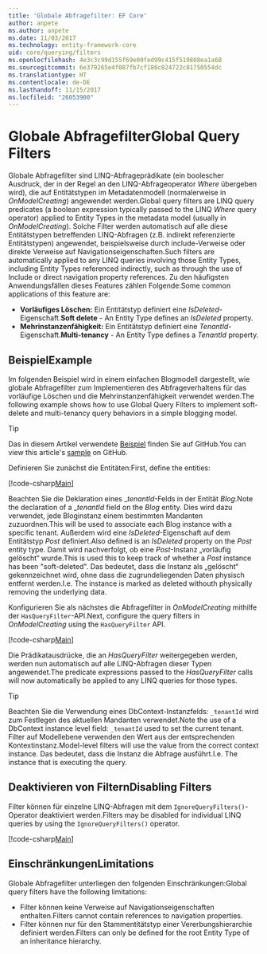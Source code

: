 ```yaml
---
title: 'Globale Abfragefilter: EF Core'
author: anpete
ms.author: anpete
ms.date: 11/03/2017
ms.technology: entity-framework-core
uid: core/querying/filters
ms.openlocfilehash: 4e3c3c99d155f69e00fed99c415f519808ea1a68
ms.sourcegitcommit: 6e379265e4f087fb7cf180c824722c81750554dc
ms.translationtype: HT
ms.contentlocale: de-DE
ms.lasthandoff: 11/15/2017
ms.locfileid: "26053900"
---
```

# <a name="global-query-filters"></a><span data-ttu-id="d2014-102">Globale Abfragefilter</span><span class="sxs-lookup"><span data-stu-id="d2014-102">Global Query Filters</span></span>

<span data-ttu-id="d2014-103">Globale Abfragefilter sind LINQ-Abfrageprädikate (ein boolescher Ausdruck, der in der Regel an den LINQ-Abfrageoperator *Where* übergeben wird), die auf Entitätstypen im Metadatenmodell (normalerweise in *OnModelCreating*) angewendet werden.</span><span class="sxs-lookup"><span data-stu-id="d2014-103">Global query filters are LINQ query predicates (a boolean expression typically passed to the LINQ *Where* query operator) applied to Entity Types in the metadata model (usually in *OnModelCreating*).</span></span> <span data-ttu-id="d2014-104">Solche Filter werden automatisch auf alle diese Entitätstypen betreffenden LINQ-Abfragen (z.B. indirekt referenzierte Entitätstypen) angewendet, beispielsweise durch include-Verweise oder direkte Verweise auf Navigationseigenschaften.</span><span class="sxs-lookup"><span data-stu-id="d2014-104">Such filters are automatically applied to any LINQ queries involving those Entity Types, including Entity Types referenced indirectly, such as through the use of Include or direct navigation property references.</span></span> <span data-ttu-id="d2014-105">Zu den häufigsten Anwendungsfällen dieses Features zählen Folgende:</span><span class="sxs-lookup"><span data-stu-id="d2014-105">Some common applications of this feature are:</span></span>

* <span data-ttu-id="d2014-106">**Vorläufiges Löschen:** Ein Entitätstyp definiert eine *IsDeleted*-Eigenschaft.</span><span class="sxs-lookup"><span data-stu-id="d2014-106">**Soft delete** - An Entity Type defines an *IsDeleted* property.</span></span>
* <span data-ttu-id="d2014-107">**Mehrinstanzenfähigkeit:** Ein Entitätstyp definiert eine *TenantId*-Eigenschaft.</span><span class="sxs-lookup"><span data-stu-id="d2014-107">**Multi-tenancy** - An Entity Type defines a *TenantId* property.</span></span>

## <a name="example"></a><span data-ttu-id="d2014-108">Beispiel</span><span class="sxs-lookup"><span data-stu-id="d2014-108">Example</span></span>

<span data-ttu-id="d2014-109">Im folgenden Beispiel wird in einem einfachen Blogmodell dargestellt, wie globale Abfragefilter zum Implementieren des Abfrageverhaltens für das vorläufige Löschen und die Mehrinstanzenfähigkeit verwendet werden.</span><span class="sxs-lookup"><span data-stu-id="d2014-109">The following example shows how to use Global Query Filters to implement soft-delete and multi-tenancy query behaviors in a simple blogging model.</span></span>

> [!TIP]
> <span data-ttu-id="d2014-110">Das in diesem Artikel verwendete [Beispiel](https://github.com/aspnet/EntityFrameworkCore/tree/dev/samples/QueryFilters) finden Sie auf GitHub.</span><span class="sxs-lookup"><span data-stu-id="d2014-110">You can view this article's [sample](https://github.com/aspnet/EntityFrameworkCore/tree/dev/samples/QueryFilters) on GitHub.</span></span>

<span data-ttu-id="d2014-111">Definieren Sie zunächst die Entitäten:</span><span class="sxs-lookup"><span data-stu-id="d2014-111">First, define the entities:</span></span>

[!code-csharp[Main](../../../efcore-dev/samples/QueryFilters/Program.cs#Entities)]

<span data-ttu-id="d2014-112">Beachten Sie die Deklaration eines __tenantId_-Felds in der Entität _Blog_.</span><span class="sxs-lookup"><span data-stu-id="d2014-112">Note the declaration of a __tenantId_ field on the _Blog_ entity.</span></span> <span data-ttu-id="d2014-113">Dies wird dazu verwendet, jede Bloginstanz einem bestimmten Mandanten zuzuordnen.</span><span class="sxs-lookup"><span data-stu-id="d2014-113">This will be used to associate each Blog instance with a specific tenant.</span></span> <span data-ttu-id="d2014-114">Außerdem wird eine _IsDeleted_-Eigenschaft auf dem Entitätstyp _Post_ definiert.</span><span class="sxs-lookup"><span data-stu-id="d2014-114">Also defined is an _IsDeleted_ property on the _Post_ entity type.</span></span> <span data-ttu-id="d2014-115">Damit wird nachverfolgt, ob eine _Post_-Instanz „vorläufig gelöscht“ wurde.</span><span class="sxs-lookup"><span data-stu-id="d2014-115">This is used this to keep track of whether a _Post_ instance has been "soft-deleted".</span></span> <span data-ttu-id="d2014-116">Das bedeutet, dass die Instanz als „gelöscht“ gekennzeichnet wird, ohne dass die zugrundeliegenden Daten physisch entfernt werden.</span><span class="sxs-lookup"><span data-stu-id="d2014-116">I.e. The instance is marked as deleted withouth physically removing the underlying data.</span></span>

<span data-ttu-id="d2014-117">Konfigurieren Sie als nächstes die Abfragefilter in _OnModelCreating_ mithilfe der ```HasQueryFilter```-API.</span><span class="sxs-lookup"><span data-stu-id="d2014-117">Next, configure the query filters in _OnModelCreating_ using the ```HasQueryFilter``` API.</span></span>

[!code-csharp[Main](../../../efcore-dev/samples/QueryFilters/Program.cs#Configuration)]

<span data-ttu-id="d2014-118">Die Prädikatausdrücke, die an _HasQueryFilter_ weitergegeben werden, werden nun automatisch auf alle LINQ-Abfragen dieser Typen angewendet.</span><span class="sxs-lookup"><span data-stu-id="d2014-118">The predicate expressions passed to the _HasQueryFilter_ calls will now automatically be applied to any LINQ queries for those types.</span></span>

> [!TIP]
> <span data-ttu-id="d2014-119">Beachten Sie die Verwendung eines DbContext-Instanzfelds: ```_tenantId``` wird zum Festlegen des aktuellen Mandanten verwendet.</span><span class="sxs-lookup"><span data-stu-id="d2014-119">Note the use of a DbContext instance level field: ```_tenantId``` used to set the current tenant.</span></span> <span data-ttu-id="d2014-120">Filter auf Modellebene verwenden den Wert aus der entsprechenden Kontextinstanz.</span><span class="sxs-lookup"><span data-stu-id="d2014-120">Model-level filters will use the value from the correct context instance.</span></span> <span data-ttu-id="d2014-121">Das bedeutet, dass die Instanz die Abfrage ausführt.</span><span class="sxs-lookup"><span data-stu-id="d2014-121">I.e. The instance that is executing the query.</span></span>

## <a name="disabling-filters"></a><span data-ttu-id="d2014-122">Deaktivieren von Filtern</span><span class="sxs-lookup"><span data-stu-id="d2014-122">Disabling Filters</span></span>

<span data-ttu-id="d2014-123">Filter können für einzelne LINQ-Abfragen mit dem ```IgnoreQueryFilters()```-Operator deaktiviert werden.</span><span class="sxs-lookup"><span data-stu-id="d2014-123">Filters may be disabled for individual LINQ queries by using the ```IgnoreQueryFilters()``` operator.</span></span>

[!code-csharp[Main](../../../efcore-dev/samples/QueryFilters/Program.cs#IgnoreFilters)]

## <a name="limitations"></a><span data-ttu-id="d2014-124">Einschränkungen</span><span class="sxs-lookup"><span data-stu-id="d2014-124">Limitations</span></span>

<span data-ttu-id="d2014-125">Globale Abfragefilter unterliegen den folgenden Einschränkungen:</span><span class="sxs-lookup"><span data-stu-id="d2014-125">Global query filters have the following limitations:</span></span>

* <span data-ttu-id="d2014-126">Filter können keine Verweise auf Navigationseigenschaften enthalten.</span><span class="sxs-lookup"><span data-stu-id="d2014-126">Filters cannot contain references to navigation properties.</span></span>
* <span data-ttu-id="d2014-127">Filter können nur für den Stammentitätstyp einer Vererbungshierarchie definiert werden.</span><span class="sxs-lookup"><span data-stu-id="d2014-127">Filters can only be defined for the root Entity Type of an inheritance hierarchy.</span></span>
